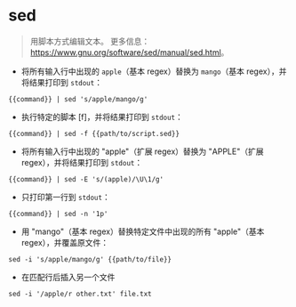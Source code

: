 # sed

> 用脚本方式编辑文本。
> 更多信息： <https://www.gnu.org/software/sed/manual/sed.html>。

- 将所有输入行中出现的 `apple`（基本 regex）替换为 `mango`（基本 regex），并将结果打印到 `stdout`：

`{{command}} | sed 's/apple/mango/g'`

- 执行特定的脚本 [f]，并将结果打印到 `stdout`：

`{{command}} | sed -f {{path/to/script.sed}}`

- 将所有输入行中出现的 "apple"（扩展 regex）替换为 "APPLE"（扩展 regex），并将结果打印到 `stdout`：

`{{command}} | sed -E 's/(apple)/\U\1/g'`

- 只打印第一行到 `stdout`：

`{{command}} | sed -n '1p'`

- 用 "mango"（基本 regex）替换特定文件中出现的所有 "apple"（基本 regex），并覆盖原文件：

`sed -i 's/apple/mango/g' {{path/to/file}}`

- 在匹配行后插入另一个文件

`sed -i '/apple/r other.txt' file.txt`
